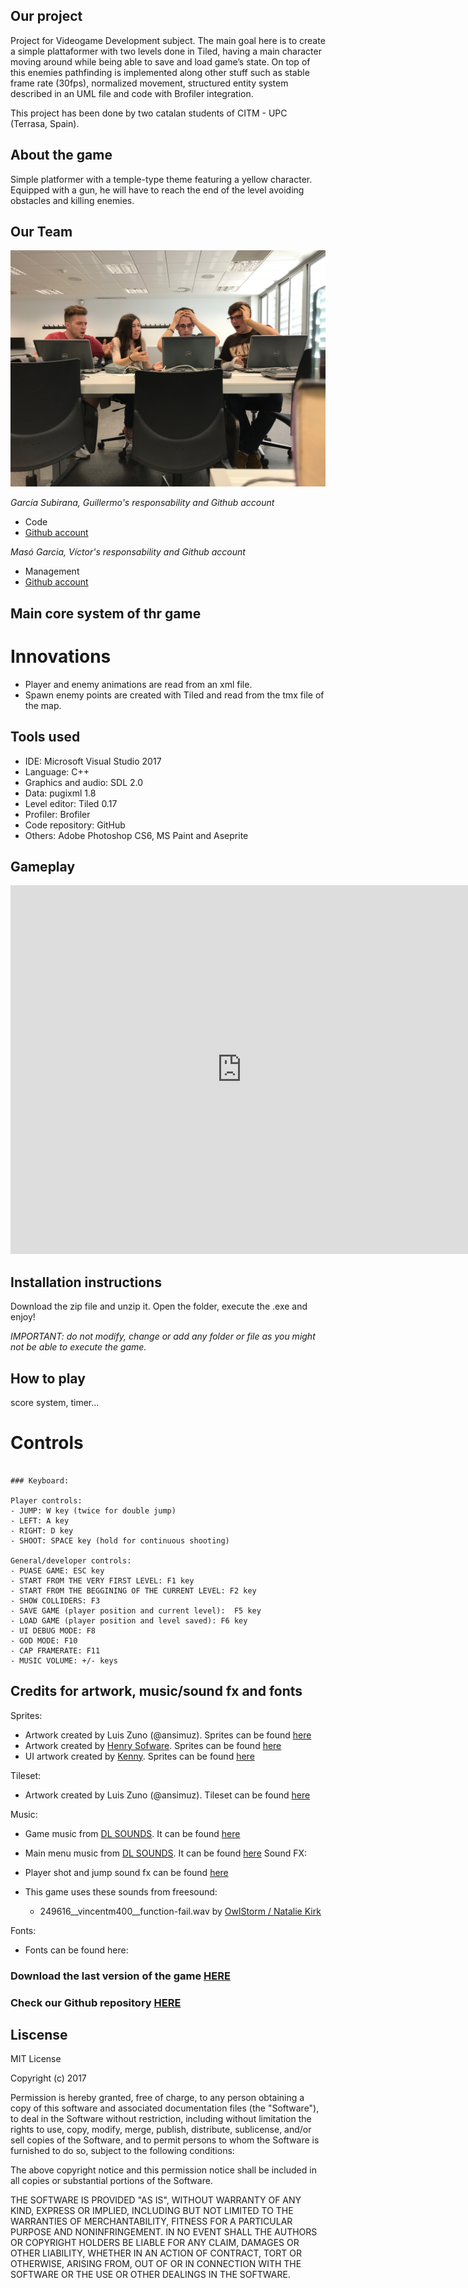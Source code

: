 
## Our project 

Project for Videogame Development subject. The main goal here is to create a simple plattaformer with two levels done in Tiled, having a main character moving around while being able to save and load game’s state. On top of this enemies pathfinding is implemented along other stuff such as stable frame rate (30fps), normalized movement, structured entity system described in an UML file and code with Brofiler integration.

This project has been done by two catalan students of CITM - UPC (Terrasa, Spain).

## About the game

Simple platformer with a temple-type theme featuring a yellow character. Equipped with a gun, he will have to reach the end of the level avoiding obstacles and killing enemies.

## Our Team


![](frozenSlothStudios_team.JPG)

_García Subirana, Guillermo's responsability and Github account_

* Code
* [Github account](https://github.com/Wilhelman)

_Masó Garcia, Víctor's responsability and Github account_

* Management
* [Github account](https://github.com/nintervik)

## Main core system of thr game

# Innovations
* Player and enemy animations are read from an xml file.
* Spawn enemy points are created with Tiled and read from the tmx file of the map.

## Tools used
* IDE: Microsoft Visual Studio 2017
* Language: C++
* Graphics and audio: SDL 2.0
* Data: pugixml 1.8
* Level editor: Tiled 0.17
* Profiler: Brofiler
* Code repository: GitHub
* Others: Adobe Photoshop CS6, MS Paint and Aseprite


## Gameplay

<iframe width="740" height="590" src="https://www.youtube.com/embed/yBFzOEv0snY" frameborder="0" allowfullscreen></iframe>


## Installation instructions

Download the zip file and unzip it. Open the folder, execute the .exe and enjoy!

_IMPORTANT: do not modify, change or add any folder or file as you might not be able to execute the game._


## How to play

score system, timer...

# Controls
~~~~~~~~~~~~~~~

### Keyboard:

Player controls:
- JUMP: W key (twice for double jump)
- LEFT: A key
- RIGHT: D key
- SHOOT: SPACE key (hold for continuous shooting)

General/developer controls:
- PUASE GAME: ESC key
- START FROM THE VERY FIRST LEVEL: F1 key
- START FROM THE BEGGINING OF THE CURRENT LEVEL: F2 key
- SHOW COLLIDERS: F3
- SAVE GAME (player position and current level):  F5 key
- LOAD GAME (player position and level saved): F6 key
- UI DEBUG MODE: F8
- GOD MODE: F10
- CAP FRAMERATE: F11
- MUSIC VOLUME: +/- keys

~~~~~~~~~~~~~~~


## Credits for artwork, music/sound fx and fonts

Sprites:

* Artwork created by Luis Zuno (@ansimuz). Sprites can be found [here](https://ansimuz.itch.io/grotto-escape-game-art-pack)
* Artwork created by [Henry Sofware](https://henrysoftware.itch.io/). Sprites can be found [here](https://henrysoftware.itch.io/free-pixel-mob)
* UI artwork created by [Kenny](http://www.kenney.nl/). Sprites can be found [here](https://opengameart.org/content/ui-pack-rpg-extension)

Tileset:

* Artwork created by Luis Zuno (@ansimuz). Tileset can be found [here](https://ansimuz.itch.io/grotto-escape-ii-art-pack-)

Music:

* Game music from [DL SOUNDS](https://www.dl-sounds.com/). It can be found [here](https://www.dl-sounds.com/royalty-free/arcade-funk/)
* Main menu music from [DL SOUNDS](https://www.dl-sounds.com/). It can be found [here](https://www.dl-sounds.com/royalty-free/8-bit-detective/)
Sound FX:

* Player shot and jump sound fx can be found [here](https://ansimuz.itch.io/grotto-escape-game-art-pack)
* This game uses these sounds from freesound:
      
	- 249616__vincentm400__function-fail.wav by [OwlStorm / Natalie Kirk](https://freesound.org/people/OwlStorm/)
	
Fonts:
* Fonts can be found here: 



### Download the last version of the game [HERE]()
### Check our Github repository [HERE](https://github.com/nintervik/Temple-Escape)

## Liscense

MIT License

Copyright (c) 2017 

Permission is hereby granted, free of charge, to any person obtaining a copy
of this software and associated documentation files (the "Software"), to deal
in the Software without restriction, including without limitation the rights
to use, copy, modify, merge, publish, distribute, sublicense, and/or sell
copies of the Software, and to permit persons to whom the Software is
furnished to do so, subject to the following conditions:

The above copyright notice and this permission notice shall be included in all
copies or substantial portions of the Software.

THE SOFTWARE IS PROVIDED "AS IS", WITHOUT WARRANTY OF ANY KIND, EXPRESS OR
IMPLIED, INCLUDING BUT NOT LIMITED TO THE WARRANTIES OF MERCHANTABILITY,
FITNESS FOR A PARTICULAR PURPOSE AND NONINFRINGEMENT. IN NO EVENT SHALL THE
AUTHORS OR COPYRIGHT HOLDERS BE LIABLE FOR ANY CLAIM, DAMAGES OR OTHER
LIABILITY, WHETHER IN AN ACTION OF CONTRACT, TORT OR OTHERWISE, ARISING FROM,
OUT OF OR IN CONNECTION WITH THE SOFTWARE OR THE USE OR OTHER DEALINGS IN THE
SOFTWARE.

